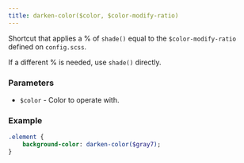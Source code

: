 ```yaml
---
title: darken-color($color, $color-modify-ratio)
---
```


Shortcut that applies a % of `shade()` equal to the `$color-modify-ratio` defined on `config.scss`.

If a different % is needed, use `shade()` directly.

### Parameters

- `$color` - Color to operate with.


### Example

```sass
.element {
    background-color: darken-color($gray7);
}
```